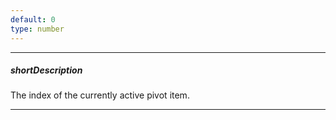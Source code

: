 ```yaml
---
default: 0
type: number
---
```

---
##### shortDescription
The index of the currently active pivot item.

---
